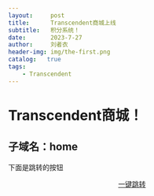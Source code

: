```yaml
---
layout:     post
title:      Transcendent商城上线
subtitle:   积分系统！
date:       2023-7-27
author:     刘者衣
header-img: img/the-first.png
catalog:   true
tags:
    - Transcendent
---
```

# Transcendent商城！
## 子域名：home
下面是跳转的按钮

<div style="text-align: center;">
  <a class="button" href="https://transcendentstudio.github.io/home">一键跳转</a>
</div>
